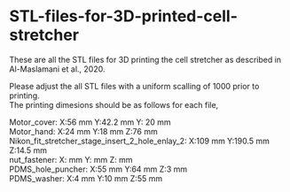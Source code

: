 # STL-files-for-3D-printed-cell-stretcher

These are all the STL files for 3D printing the cell stretcher as described in Al-Maslamani et al., 2020.

Please adjust the all STL files with a uniform scalling of 1000 prior to printing.  \
The printing dimesions should be as follows for each file,   

Motor_cover: X:56 mm Y:42.2 mm Y: 20 mm \
Motor_hand: X:24 mm Y:18 mm Z:76 mm \
Nikon_fit_stretcher_stage_insert_2_hole_enlay_2: X:109 mm Y:190.5 mm Z:14.5 mm \
nut_fastener: X:  mm Y:  mm Z:  mm \
PDMS_hole_puncher: X:55 mm Y:64 mm Z:3 mm \
PDMS_washer: X:4 mm Y:10 mm Z:55 mm 
